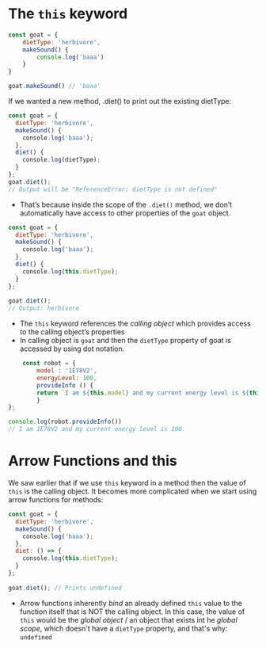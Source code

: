 # The `this` keyword

```js
const goat = {
	dietType: 'herbivore',
	makeSound() {
		console.log('baaa')
	}
}

goat.makeSound() // 'baaa'
```

If we wanted a new method, .diet() to print out the existing dietType:

```js
const goat = {  
  dietType: 'herbivore',  
  makeSound() {  
    console.log('baaa');  
  },  
  diet() {  
    console.log(dietType);  
  }  
};  
goat.diet();  
// Output will be "ReferenceError: dietType is not defined"
```
* That’s because inside the scope of the `.diet()` method, we don’t automatically have access to other properties of the `goat` object.
```js 
const goat = {  
  dietType: 'herbivore',  
  makeSound() {  
    console.log('baaa');  
  },  
  diet() {  
    console.log(this.dietType);  
  }  
};  
  
goat.diet();  
// Output: herbivore
```
* The `this` keyword references the _calling object_ which provides access to the calling object’s properties
* In calling object is `goat` and then the `dietType` property of goat is accessed by using dot notation.
```js
	const robot = {
		model : '1E78V2',
		energyLevel: 100,
		provideInfo () {
		return `I am ${this.model} and my current energy level is ${this.energyLevel}.`
		}
};

console.log(robot.provideInfo())
// I am 1E78V2 and my current energy level is 100.
```

# Arrow Functions and this

We saw earlier that if we use `this` keyword in a method then the value of `this` is the calling object.  It becomes more complicated when we start using arrow functions for methods: 

```js
const goat = {  
  dietType: 'herbivore',  
  makeSound() {  
    console.log('baaa');  
  },  
  diet: () => {  
    console.log(this.dietType);  
  }  
};  
  
goat.diet(); // Prints undefined
```

* Arrow functions inherently _bind_ an already defined `this` value to the function itself that is NOT the calling object. In this case, the value of `this` would be the _global object_ / an object that exists int he _global scope_, which doesn't have a `dietType` property, and that's why: `undefined` 


